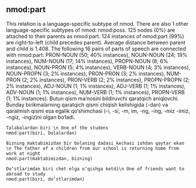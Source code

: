 ## nmod:part
This relation is a language-specific subtype of nmod. There are also 1 other language-specific subtypes of nmod: nmod:poss.
125 nodes (0%) are attached to their parents as nmod:part.
124 instances of nmod:part (99%) are right-to-left (child precedes parent). Average distance between parent and child is 1.408.
The following 16 pairs of parts of speech are connected with nmod:part: PRON-NOUN (50; 40% instances), NOUN-NOUN (24; 19% instances), NUM-NOUN (17; 14% instances), PROPN-NOUN (8; 6% instances), NOUN-PRON (5; 4% instances), VERB-NOUN (4; 3% instances), NOUN-PROPN (3; 2% instances), PRON-PRON (3; 2% instances), NUM-PRON (2; 2% instances), PRON-VERB (2; 2% instances), PROPN-PROPN (2; 2% instances), ADJ-NOUN (1; 1% instances), ADJ-VERB (1; 1% instances), ADV-NOUN (1; 1% instances), NUM-VERB (1; 1% instances), PROPN-VERB (1; 1% instances).
Butun qism ma’nosini bildiruvchi qaratqich aniqlovchi. Bunday birikmalarning qaratqich qismi chiqish kelishigida (-dan) va qaralmish qismi esa egalik qo‘shimchasi (-i, -si, -m, im, -ng, -ing, -miz -imiz, -ngiz, -ingiz)ni olgan bo‘ladi.

~~~ sdparse
Talabalardan biri \n One of the studens 
nmod:part(biri, bolalardan)
~~~

~~~ sdparse
Bizning maktabimizdan bir bolaning dadasi kechasi ishdan qaytar ekan \n The father of a children from our school is returning home from work at night
nmod:part(maktabimizdan, bizning)
~~~

~~~ sdparse
Do‘stlarimdan biri chet elga o‘qishga ketdi\n One of friends want to abroad to study
nmod:part(biri, do‘stlarimdan)
~~~


<!-- Interlanguage links updated Ne 5. května 2024, 18:21:24 CEST -->

